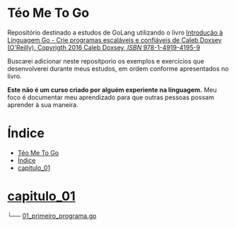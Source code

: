 # Téo Me To Go

Repositório destinado a estudos de GoLang utilizando o livro [Introdução à Linguagem Go - Crie programas escaláveis e confiáveis de Caleb Doxsey (O'Reilly). Copyrigth 2016 Caleb Doxsey, _ISBN_ 978-1-4919-4195-9]((https://amzn.to/3QtuU0R))

Buscarei adicionar neste repositporio os exemplos e exercícios que desenvolverei durante meus estudos, em ordem conforme apresentados no livro.

**Este não é um curso criado por alguém experiente na linguagem.** Meu foco é documentar meu aprendizado para que outras pessoas possam aprender à sua maneira.

# Índice

- [Téo Me To Go](#téo-me-to-go)
- [Índice](#índice)
- [capitulo_01](#capitulo_01)


# [capitulo_01](/capitulo_01/)
  └── [01_primeiro_programa.go](/capitulo_01/01_primeiro_programa.go)